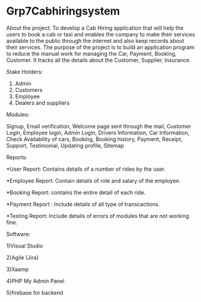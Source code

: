 # Grp7Cabhiringsystem

About the project: 
To develop a Cab Hiring application that will help the users to book a cab or taxi and enables the company to make their services available to the public through the internet and also keep records about their services. 
The purpose of the project is to build an application program to reduce the manual work for managing the Car, Payment, Booking, Customer. It tracks all the details about the Customer, Supplier, Insurance.


Stake Holders:
1) Admin
2) Customers
3) Employee
4) Dealers and suppliers


Modules:

Signup,
Email verification,
Welcome page sent through the mail,
Customer Login,
Employee login,
Admin Login,
Drivers Information,
Car Information,
Check Availability of cars,
Booking,
Booking history,
Payment,
Receipt,
Support,
Testimonial, 
Updating profile,
Sitemap


Reports:

*User Report: Contains details of a number of rides by the user.

*Employee Report: Contain details of role and salary of the employee.

*Booking Report: contains the entire detail of each ride.

*Payment Report : Include details of all type of transcactions.

*Testing Report: Include details of errors of modules that are not working fine.


Software:

1)Visual Studio 

2)Agile (Jira) 

3)Xaamp

4)PHP My Admin Panel 

5)firebase for backend



